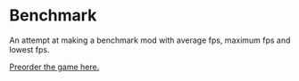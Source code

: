 # Benchmark
An attempt at making a benchmark mod with average fps, maximum fps and lowest fps.  

[Preorder the game here.](http://www.wolfire.com/overgrowth)
